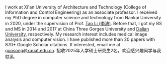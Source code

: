 I work at Xi'an University of Architecture and Technology (College of Information and Control Engineering) as an associate professor.
I received my PhD degree in computer science and technology from Nankai University in 2020, under the supervision of Prof. [Tao Li (李涛)](https://ics.nankai.edu.cn). Before that, I got my BS and MS in 2014 and 2017 at China Three Gorges University and [Dalian University](http://adic.dlu.edu.cn), respectively.
My research interest includes medical image analysis and computer vision. I have published more than 20 papers with 870+ Google Scholar citations. If interested, email me at [guosong@xauat.edu.cn](mailto:guosong@xauat.edu.cn).
招收2025年入学硕士研究生2名，欢迎感兴趣同学与我联系.
